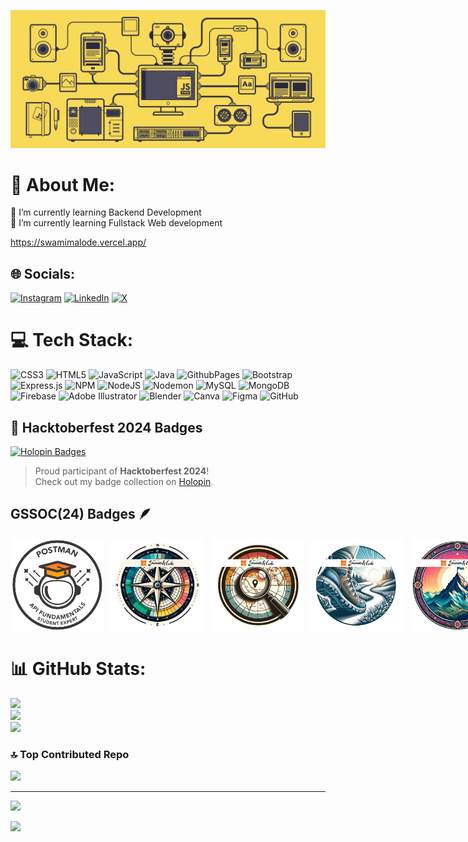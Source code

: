 
![Swamimalode Github](github.gif)

# 💫 About Me:
🔭 I’m currently learning Backend Development<br>🌱 I’m currently learning Fullstack Web development<br>

https://swamimalode.vercel.app/
 
## 🌐 Socials:
[![Instagram](https://img.shields.io/badge/Instagram-%23E4405F.svg?logo=Instagram&logoColor=white)](https://instagram.com/srm_2004_) [![LinkedIn](https://img.shields.io/badge/LinkedIn-%230077B5.svg?logo=linkedin&logoColor=white)](https://linkedin.com/in/swamimalode) [![X](https://img.shields.io/badge/X-black.svg?logo=X&logoColor=white)](https://x.com/SwamiMalode) 

# 💻 Tech Stack:
![CSS3](https://img.shields.io/badge/css3-%231572B6.svg?style=for-the-badge&logo=css3&logoColor=white) ![HTML5](https://img.shields.io/badge/html5-%23E34F26.svg?style=for-the-badge&logo=html5&logoColor=white) ![JavaScript](https://img.shields.io/badge/javascript-%23323330.svg?style=for-the-badge&logo=javascript&logoColor=%23F7DF1E) ![Java](https://img.shields.io/badge/java-%23ED8B00.svg?style=for-the-badge&logo=openjdk&logoColor=white) ![GithubPages](https://img.shields.io/badge/github%20pages-121013?style=for-the-badge&logo=github&logoColor=white) ![Bootstrap](https://img.shields.io/badge/bootstrap-%238511FA.svg?style=for-the-badge&logo=bootstrap&logoColor=white) ![Express.js](https://img.shields.io/badge/express.js-%23404d59.svg?style=for-the-badge&logo=express&logoColor=%2361DAFB) ![NPM](https://img.shields.io/badge/NPM-%23CB3837.svg?style=for-the-badge&logo=npm&logoColor=white) ![NodeJS](https://img.shields.io/badge/node.js-6DA55F?style=for-the-badge&logo=node.js&logoColor=white) ![Nodemon](https://img.shields.io/badge/NODEMON-%23323330.svg?style=for-the-badge&logo=nodemon&logoColor=%BBDEAD) ![MySQL](https://img.shields.io/badge/mysql-4479A1.svg?style=for-the-badge&logo=mysql&logoColor=white) ![MongoDB](https://img.shields.io/badge/MongoDB-%234ea94b.svg?style=for-the-badge&logo=mongodb&logoColor=white) ![Firebase](https://img.shields.io/badge/firebase-a08021?style=for-the-badge&logo=firebase&logoColor=ffcd34) ![Adobe Illustrator](https://img.shields.io/badge/adobe%20illustrator-%23FF9A00.svg?style=for-the-badge&logo=adobe%20illustrator&logoColor=white) ![Blender](https://img.shields.io/badge/blender-%23F5792A.svg?style=for-the-badge&logo=blender&logoColor=white) ![Canva](https://img.shields.io/badge/Canva-%2300C4CC.svg?style=for-the-badge&logo=Canva&logoColor=white) ![Figma](https://img.shields.io/badge/figma-%23F24E1E.svg?style=for-the-badge&logo=figma&logoColor=white) ![GitHub](https://img.shields.io/badge/github-%23121011.svg?style=for-the-badge&logo=github&logoColor=white)



## 🎉 Hacktoberfest 2024 Badges

[![Holopin Badges](https://holopin.me/swamimalode07)](https://holopin.io/@swamimalode07)

> Proud participant of **Hacktoberfest 2024**!  
> Check out my badge collection on [Holopin](https://holopin.io/@swamimalode07).

## GSSOC(24) Badges 🪶
<div style='display:flex; align-items:center; gap: 10px;' align='center'>
  <img src="postman (1).png" width="150px" height="150px" />
  <img src="11.png" width="150px" height="150px" />
  <img src="22.png" width="150px" height="150px" />
  <img src="33.png" width="150px" height="150px" />
  <img src="44.png" width="150px" height="150px" />
  <img src="55.png" width="150px" height="150px" />
</div>



# 📊 GitHub Stats:
![](https://github-readme-stats.vercel.app/api?username=swamimalode07&theme=dark&hide_border=false&include_all_commits=false&count_private=false)<br/>
![](https://github-readme-streak-stats.herokuapp.com/?user=swamimalode07&theme=dark&hide_border=false)<br/>
![](https://github-readme-stats.vercel.app/api/top-langs/?username=swamimalode07&theme=dark&hide_border=false&include_all_commits=false&count_private=false&layout=compact)

### 🔝 Top Contributed Repo
![](https://github-contributor-stats.vercel.app/api?username=swamimalode07&limit=5&theme=dark&combine_all_yearly_contributions=true)

---
[![](https://visitcount.itsvg.in/api?id=swamimalode07&icon=5&color=2)](https://visitcount.itsvg.in)



![](https://komarev.com/ghpvc/?username=swamimalode07&color=green)

<!-- Proudly created with GPRM ( https://gprm.itsvg.in ) -->
